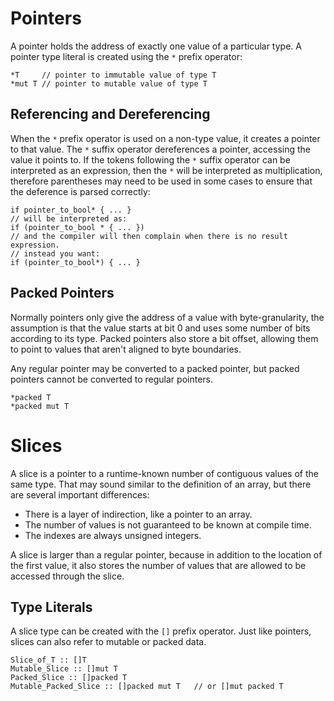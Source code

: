 # Pointers
A pointer holds the address of exactly one value of a particular type.  A pointer type literal is created using the `*` prefix operator:
```
*T     // pointer to immutable value of type T
*mut T // pointer to mutable value of type T
```

## Referencing and Dereferencing
When the `*` prefix operator is used on a non-type value, it creates a pointer to that value.  The `*` suffix operator dereferences a pointer, accessing the value it points to.  If the tokens following the `*` suffix operator can be interpreted as an expression, then the `*` will be interpreted as multiplication, therefore parentheses may need to be used in some cases to ensure that the deference is parsed correctly:
```
if pointer_to_bool* { ... }
// will be interpreted as:
if (pointer_to_bool * { ... })
// and the compiler will then complain when there is no result expression.
// instead you want:
if (pointer_to_bool*) { ... }
```

## Packed Pointers
Normally pointers only give the address of a value with byte-granularity, the assumption is that the value starts at bit 0 and uses some number of bits according to its type.  Packed pointers also store a bit offset, allowing them to point to values that aren't aligned to byte boundaries.

Any regular pointer may be converted to a packed pointer, but packed pointers cannot be converted to regular pointers.

```
*packed T
*packed mut T
```

# Slices
A slice is a pointer to a runtime-known number of contiguous values of the same type.  That may sound similar to the definition of an array, but there are several important differences:
* There is a layer of indirection, like a pointer to an array.
* The number of values is not guaranteed to be known at compile time.
* The indexes are always unsigned integers.

A slice is larger than a regular pointer, because in addition to the location of the first value, it also stores the number of values that are allowed to be accessed through the slice.

## Type Literals
A slice type can be created with the `[]` prefix operator.  Just like pointers, slices can also refer to mutable or packed data.
```
Slice_of_T :: []T
Mutable_Slice :: []mut T
Packed_Slice :: []packed T
Mutable_Packed_Slice :: []packed mut T   // or []mut packed T
```
